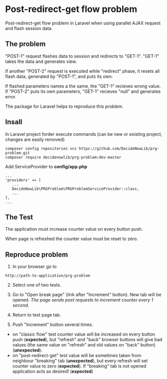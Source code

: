 # Post-redirect-get flow problem
Post-redirect-get flow problem in Laravel when using parallel AJAX request and flash session data.

## The problem

"POST-1" request flashes data to session and redirects to "GET-1". "GET-1" takes the data and generates view.

If another "POST-2" request is executed while "redirect" phase, it resets all flash data, generated by "POST-1", and puts its own.

If flashed parameters names a the same, the "GET-1" recieves wrong value. If "POST-2" puts its own parameters, "GET-1" recieves "null" and generates error.

The package for Laravel helps to reproduce this problem.

## Insall

In Laravel project forder execute commands (can be new or existing project, changes are easily removed)
```
composer config repositories vcs https://github.com/DecideNowLib/prg-problem.git
composer require decidenowlib/prg-problem:dev-master
```
Add ServiceProvider to **config/app.php**
```
...
'providers' => [
   ...
   DecideNowLib\PRGProblem\PRGProblemServiceProvider::class,
   ...
],
...
```

## The Test
The application must increase counter value on every button push.

When page is refreshed the counter value must be reset to zero.

## Reproduce problem
1. In your browser go to
```
http://path-to-application/prg-problem
```

2. Select one of two tests.

3. Go to "Open break page" (link after "Increment" button). New tab will be opened.
_The page sends post requests to increment counter every 1 second._

4. Return to test page tab.

5. Push "Increment" button several times.

* on "classic flow" test counter value will be increased on every button push (**expected**), but "refresh" and "back" browser buttons will give bad values (the same value on "refresh" and old values on "back" button) (**unexpected**).
* on "post-redirect-get" test value will be sometimes taken from neighbour "breaking" tab (**unexpected**), but every refresh will set counter value to zero (**expected**). If "breaking" tab is not opened application acts as desired! (**expected**)
